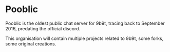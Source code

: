 # Pooblic
Pooblic is the oldest public chat server for 9b9t, tracing back to September 2016, predating the official discord.

This organisation will contain multiple projects related to 9b9t, some forks, some original creations.

